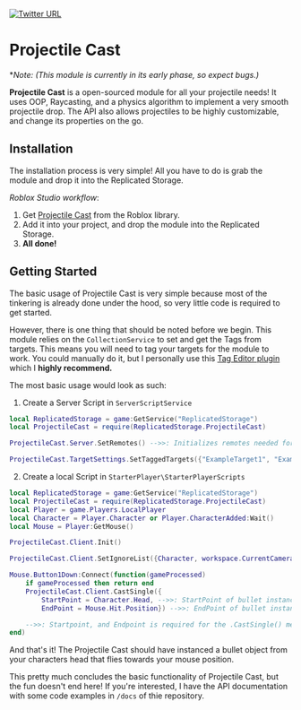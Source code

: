 [![Twitter URL](https://img.shields.io/twitter/url/https/twitter.com/Ryanisawesome25.svg?style=social&label=Follow%20%40Ryanisawesome25)](https://twitter.com/Ryanisawesome25)

# Projectile Cast

\*_Note: (This module is currently in its early phase, so expect bugs.)_

**Projectile Cast** is a open-sourced module for all your projectile needs! It uses OOP, Raycasting, and a physics algorithm to implement a very smooth projectile drop. The API also allows projectiles to be highly customizable, and change its properties on the go.

## Installation

The installation process is very simple! All you have to do is grab the module and drop it into the Replicated Storage.

_Roblox Studio workflow_:

1. Get [Projectile Cast](https://www.roblox.com/library/9866876932/Projectile-Cast) from the Roblox library.
2. Add it into your project, and drop the module into the Replicated Storage.
3. **All done!**

## Getting Started

The basic usage of Projectile Cast is very simple because most of the tinkering is already done under the hood, so very little code is required to get started.

However, there is one thing that should be noted before we begin. This module relies on the `CollectionService` to set and get the Tags from targets. This means you will need to tag your targets for the module to work. You could manually do it, but I personally use this [Tag Editor plugin](https://www.roblox.com/library/948084095/Tag-Editor) which I **highly recommend.**

The most basic usage would look as such:

1. Create a Server Script in `ServerScriptService`

```lua
local ReplicatedStorage = game:GetService("ReplicatedStorage")
local ProjectileCast = require(ReplicatedStorage.ProjectileCast)

ProjectileCast.Server.SetRemotes() -->>: Initializes remotes needed for server-client communication

ProjectileCast.TargetSettings.SetTaggedTargets({"ExampleTarget1", "ExampleTarget2"}) -->>: Replace my ExampleTargets with your own tagged targets.
```

2. Create a local Script in `StarterPlayer\StarterPlayerScripts`

```lua
local ReplicatedStorage = game:GetService("ReplicatedStorage")
local ProjectileCast = require(ReplicatedStorage.ProjectileCast)
local Player = game.Players.LocalPlayer
local Character = Player.Character or Player.CharacterAdded:Wait()
local Mouse = Player:GetMouse()

ProjectileCast.Client.Init()

ProjectileCast.Client.SetIgnoreList({Character, workspace.CurrentCamera})

Mouse.Button1Down:Connect(function(gameProcessed)
    if gameProcessed then return end
    ProjectileCast.Client.CastSingle({
        StartPoint = Character.Head, -->>: StartPoint of bullet instance
        EndPoint = Mouse.Hit.Position}) -->>: EndPoint of bullet instance

    -->>: Startpoint, and Endpoint is required for the .CastSingle() method to function.
end)
```

And that's it! The Projectile Cast should have instanced a bullet object from your characters head that flies towards your mouse position.

This pretty much concludes the basic functionality of Projectile Cast, but the fun doesn't end here! If you're interested, I have the API documentation with some code examples in `/docs` of thie repository.

